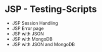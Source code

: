 # JSP - Testing-Scripts

- JSP Session Handling
- JSP Error page
- JSP with JSON
- JSP with MongoDB
- JSP with JSON and MongoDB
